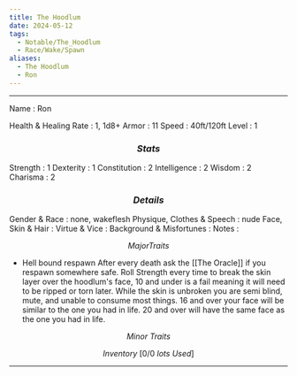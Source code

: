 ```yaml
---
title: The Hoodlum
date: 2024-05-12
tags:
  - Notable/The_Hoodlum
  - Race/Wake/Spawn
aliases:
  - The Hoodlum
  - Ron
---
```

---

Name : Ron

Health & Healing Rate : 1, 1d8+
Armor : 11
Speed : 40ft/120ft
Level : 1

### $$Stats$$
Strength : 1
Dexterity : 1
Constitution : 2
Intelligence : 2
Wisdom : 2
Charisma : 2 
### $$Details$$
Gender & Race : none, wakeflesh
Physique, Clothes & Speech : nude
Face, Skin & Hair : 
Virtue & Vice : 
Background & Misfortunes : 
Notes : 

$$Major Traits$$

- Hell bound respawn
After every death ask the [[The Oracle]] if you respawn somewhere safe.
Roll Strength every time to break the skin layer over the hoodlum's face, 10 and under is a fail meaning it will need to be ripped or torn later.
While the skin is unbroken you are semi blind, mute, and unable to consume most things.
16 and over your face will be similar to the one you had in life.
20 and over will have the same face as the one you had in life.

$$Minor~Traits$$

$$Inventory~[0/0~lots~Used]$$


---
